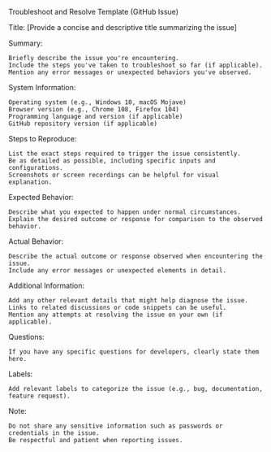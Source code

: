 Troubleshoot and Resolve Template (GitHub Issue)

Title: [Provide a concise and descriptive title summarizing the issue]

Summary:

    Briefly describe the issue you're encountering.
    Include the steps you've taken to troubleshoot so far (if applicable).
    Mention any error messages or unexpected behaviors you've observed.

System Information:

    Operating system (e.g., Windows 10, macOS Mojave)
    Browser version (e.g., Chrome 108, Firefox 104)
    Programming language and version (if applicable)
    GitHub repository version (if applicable)

Steps to Reproduce:

    List the exact steps required to trigger the issue consistently.
    Be as detailed as possible, including specific inputs and configurations.
    Screenshots or screen recordings can be helpful for visual explanation.

Expected Behavior:

    Describe what you expected to happen under normal circumstances.
    Explain the desired outcome or response for comparison to the observed behavior.

Actual Behavior:

    Describe the actual outcome or response observed when encountering the issue.
    Include any error messages or unexpected elements in detail.

Additional Information:

    Add any other relevant details that might help diagnose the issue.
    Links to related discussions or code snippets can be useful.
    Mention any attempts at resolving the issue on your own (if applicable).

Questions:

    If you have any specific questions for developers, clearly state them here.

Labels:

    Add relevant labels to categorize the issue (e.g., bug, documentation, feature request).

Note:

    Do not share any sensitive information such as passwords or credentials in the issue.
    Be respectful and patient when reporting issues.
